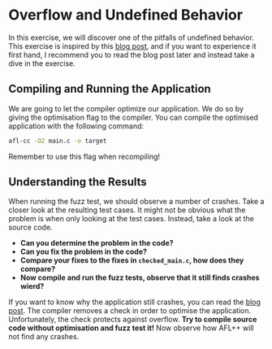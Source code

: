 # Overflow and Undefined Behavior
In this exercise, we will discover one of the pitfalls of undefined behavior.
This exercise is inspired by this [blog post](http://blog.pkh.me/p/37-gcc-undefined-behaviors-are-getting-wild.html),
and if you want to experience it first hand,
I recommend you to read the blog post later and instead take a dive in the exercise.

## Compiling and Running the Application
We are going to let the compiler optimize our application. 
We do so by giving the optimisation flag to the compiler.
You can compile the optimised application with the following command:
```bash
afl-cc -O2 main.c -o target 
```
Remember to use this flag when recompiling!

## Understanding the Results
When running the fuzz test, we should observe a number of crashes. 
Take a closer look at the resulting test cases.
It might not be obvious what the problem is when only looking at the test cases.
Instead, take a look at the source code.
- **Can you determine the problem in the code?**
- **Can you fix the problem in the code?**
- **Compare your fixes to the fixes in `checked_main.c`, how does they compare?**
- **Now compile and run the fuzz tests, observe that it still finds crashes wierd?**

If you want to know why the application still crashes,
you can read the [blog post](http://blog.pkh.me/p/37-gcc-undefined-behaviors-are-getting-wild.html).
The compiler removes a check in order to optimise the application.
Unfortunately, the check protects against overflow.
**Try to compile source code without optimisation and fuzz test it!**
Now observe how AFL++ will not find any crashes.






